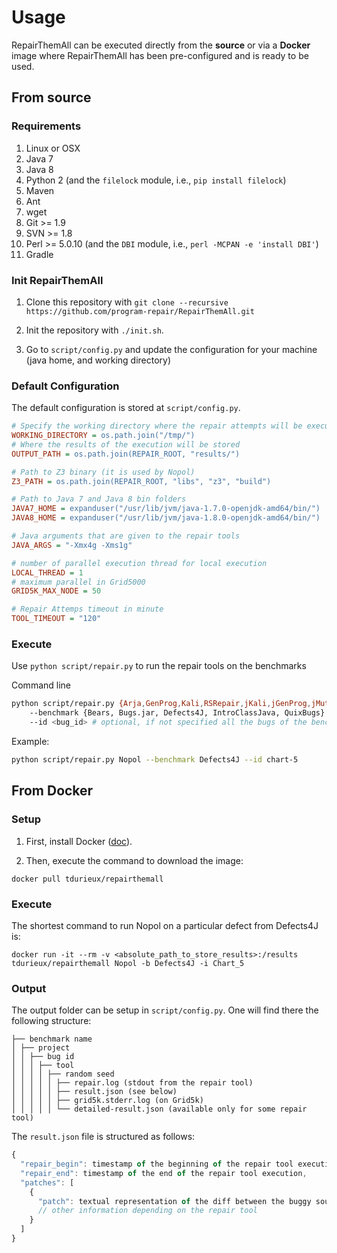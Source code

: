 # Usage 

RepairThemAll can be executed directly from the **source** or via a **Docker** image where RepairThemAll has been pre-configured and is ready to be used.

## From source

### Requirements

1. Linux or OSX
2. Java 7
3. Java 8
4. Python 2 (and the `filelock` module, i.e., `pip install filelock`)
5. Maven
6. Ant
7. wget
8. Git >= 1.9
9. SVN >= 1.8
10. Perl >= 5.0.10 (and the `DBI` module, i.e., `perl -MCPAN -e 'install DBI'`)
11. Gradle

### Init RepairThemAll

1. Clone this repository with `git clone --recursive https://github.com/program-repair/RepairThemAll.git`

2. Init the repository with `./init.sh`.

3. Go to `script/config.py` and update the configuration for your machine (java home, and working directory)

### Default Configuration

The default configuration is stored at `script/config.py`.

```ini
# Specify the working directory where the repair attempts will be executed
WORKING_DIRECTORY = os.path.join("/tmp/") 
# Where the results of the execution will be stored
OUTPUT_PATH = os.path.join(REPAIR_ROOT, "results/")

# Path to Z3 binary (it is used by Nopol) 
Z3_PATH = os.path.join(REPAIR_ROOT, "libs", "z3", "build")

# Path to Java 7 and Java 8 bin folders
JAVA7_HOME = expanduser("/usr/lib/jvm/java-1.7.0-openjdk-amd64/bin/")
JAVA8_HOME = expanduser("/usr/lib/jvm/java-1.8.0-openjdk-amd64/bin/")

# Java arguments that are given to the repair tools
JAVA_ARGS = "-Xmx4g -Xms1g"

# number of parallel execution thread for local execution
LOCAL_THREAD = 1
# maximum parallel in Grid5000
GRID5K_MAX_NODE = 50

# Repair Attemps timeout in minute
TOOL_TIMEOUT = "120"
```

### Execute 

Use `python script/repair.py` to run the repair tools on the benchmarks

Command line

```bash
python script/repair.py {Arja,GenProg,Kali,RSRepair,jKali,jGenProg,jMutRepair,Cardumen,Nopol,DynaMoth,NPEFix}
    --benchmark {Bears, Bugs.jar, Defects4J, IntroClassJava, QuixBugs}
    --id <bug_id> # optional, if not specified all the bugs of the benchmark will be used. The format is specific for each benchmark, and you can check the list of bugs available per benchmark with `python script/print_bugs_available.py --benchmark <benchmark_name>`
```

Example:

```bash
python script/repair.py Nopol --benchmark Defects4J --id chart-5
```

## From Docker

### Setup

1. First, install Docker ([doc](https://docs.docker.com/)).

2. Then, execute the command to download the image:

```
docker pull tdurieux/repairthemall
```

### Execute

The shortest command to run Nopol on a particular defect from Defects4J is:
```
docker run -it --rm -v <absolute_path_to_store_results>:/results tdurieux/repairthemall Nopol -b Defects4J -i Chart_5
```

### Output

The output folder can be setup in `script/config.py`. One will find there the following structure:

```
├── benchmark name
│ ├── project
│ │ ├── bug id
│ │ │ ├── tool
│ │ │ │ ├── random seed
│ │ │ │ │ ├── repair.log (stdout from the repair tool)
│ │ │ │ │ ├── result.json (see below)
│ │ │ │ │ ├── grid5k.stderr.log (on Grid5k)
│ │ │ │ │ └── detailed-result.json (available only for some repair tool)
```

The `result.json` file is structured as follows:

```javascript
{
  "repair_begin": timestamp of the beginning of the repair tool execution, 
  "repair_end": timestamp of the end of the repair tool execution, 
  "patches": [
    {
      "patch": textual representation of the diff between the buggy source code and the patched source code
      // other information depending on the repair tool
    }
  ]
}
```
